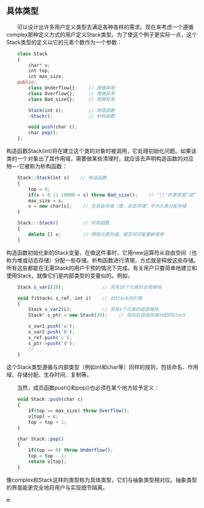 ## 具体类型

  可以设计出许多用户定义类型去满足各种各样的需求。现在来考虑一个遵循complex那种定义方式的用户定义Stack类型。为了使这个例子更实际一点，这个Stack类型的定义以它的元素个数作为一个参数：

```javascript
    class Stack
    {
        char* v;
        int top;
        int max_size;
    public:
        class Underflow{};    // 用做异常
        class Overflow{};     // 用做异常
        class Bad_size{};     // 用做异常

        Stack(int s);         // 构造函数
        ~Stack();             // 析构函数

        void push(char c);
        char pop();
    };
```

构造函数Stack\(int\)将在建立这个类的对象时被调用，它处理初始化问题。如果该类的一个对象出了其作用域，需要做某些清理时，就应该去声明构造函数的对应物---它被称为析构函数：

```javascript
    Stack::Stack(int s)    // 构造函数
    {
        top = 0;
        if(s < 0 || 10000 < s) throw Bad_size();    // "||"的意思是“或”
        max_size = s;
        v = new char[s];    // 在自由存储（堆，动态存储）中为元素分配存储
    }

    Stack::~Stack()         // 析构函数
    {
        delete [] v;        // 释放元素存储，使空间可能重新使用
    }
```

构造函数初始化新的Stack变量，在做这件事时，它用new运算符从自由空间（也称为堆或动态存储）分配一些存储。析构函数进行清理，方式就是释放这些存储。所有这些都能在无需Stack的用户干预的情况下完成。有关用户只要简单地建立和使用Stack，就像它们是内部类型的变量似的。例如，

```javascript
    Stack s_var1(10);              // 具有10个元素的全局堆栈

    void f(Stack& s_ref, int i)    // 对Stack的引用
    {
        Stack s_var2(i);           // 具有i个元素的局部堆栈
        Stack* s_ptr = new Stack(20);    // 指向在自由存储分配的Stack

        s_var1.push('a');
        s_var2.push('b');
        s_ref.push('c');
        s_ptr->push('d');
        // ...
    }
```

这个Stack类型遵循与内部类型（例如int和char等）同样的规则，包括命名、作用域、存储分配、生存时间、复制等。

  当然，成员函数push\(\)和pop\(\)也必须在某个地方给予定义：

```javascript
    void Stack::push(char c)
    {
        if(top == max_size) throw Overflow();
        v[top] = c;
        top = top + 1;
    }

    char Stack::pop()
    {
        if(top == 0) throw Underflow();
        top = top - 1;
        return v[top]; 
    }
```

像complex和Stack这样的类型称为具体类型，它们与抽象类型相对应。抽象类型的界面能更完全地将用户与实现细节隔离。

🔚

